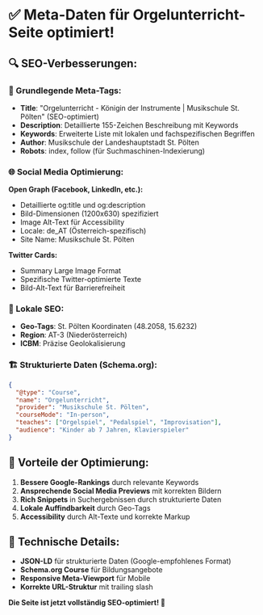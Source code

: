 # ✅ Meta-Daten für Orgelunterricht-Seite optimiert!

## 🔍 SEO-Verbesserungen:

### 📝 Grundlegende Meta-Tags:
- **Title**: "Orgelunterricht - Königin der Instrumente | Musikschule St. Pölten" (SEO-optimiert)
- **Description**: Detaillierte 155-Zeichen Beschreibung mit Keywords
- **Keywords**: Erweiterte Liste mit lokalen und fachspezifischen Begriffen
- **Author**: Musikschule der Landeshauptstadt St. Pölten
- **Robots**: index, follow (für Suchmaschinen-Indexierung)

### 🌐 Social Media Optimierung:

**Open Graph (Facebook, LinkedIn, etc.):**
- Detaillierte og:title und og:description
- Bild-Dimensionen (1200x630) spezifiziert
- Image Alt-Text für Accessibility
- Locale: de_AT (Österreich-spezifisch)
- Site Name: Musikschule St. Pölten

**Twitter Cards:**
- Summary Large Image Format
- Spezifische Twitter-optimierte Texte
- Bild-Alt-Text für Barrierefreiheit

### 📍 Lokale SEO:
- **Geo-Tags**: St. Pölten Koordinaten (48.2058, 15.6232)
- **Region**: AT-3 (Niederösterreich)
- **ICBM**: Präzise Geolokalisierung

### 🏗️ Strukturierte Daten (Schema.org):
```json
{
  "@type": "Course",
  "name": "Orgelunterricht",
  "provider": "Musikschule St. Pölten",
  "courseMode": "In-person",
  "teaches": ["Orgelspiel", "Pedalspiel", "Improvisation"],
  "audience": "Kinder ab 7 Jahren, Klavierspieler"
}
```

## 🎯 Vorteile der Optimierung:

1. **Bessere Google-Rankings** durch relevante Keywords
2. **Ansprechende Social Media Previews** mit korrekten Bildern
3. **Rich Snippets** in Suchergebnissen durch strukturierte Daten
4. **Lokale Auffindbarkeit** durch Geo-Tags
5. **Accessibility** durch Alt-Texte und korrekte Markup

## 🔧 Technische Details:
- **JSON-LD** für strukturierte Daten (Google-empfohlenes Format)
- **Schema.org Course** für Bildungsangebote
- **Responsive Meta-Viewport** für Mobile
- **Korrekte URL-Struktur** mit trailing slash

**Die Seite ist jetzt vollständig SEO-optimiert! 🚀**
